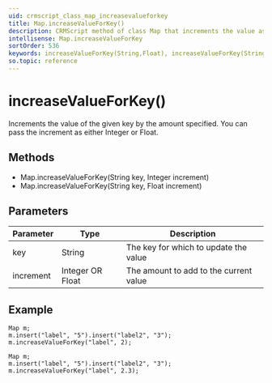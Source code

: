 ```yaml
---
uid: crmscript_class_map_increasevalueforkey
title: Map.increaseValueForKey()
description: CRMScript method of class Map that increments the value associated with the given key by the given amount
intellisense: Map.increaseValueForKey
sortOrder: 536
keywords: increaseValueForKey(String,Float), increaseValueForKey(String,Integer)
so.topic: reference
---
```


# increaseValueForKey()

Increments the value of the given key by the amount specified. You can pass the increment as either Integer or Float.

## Methods

* Map.increaseValueForKey(String key, Integer increment)
* Map.increaseValueForKey(String key, Float increment)

## Parameters

| Parameter | Type | Description |
|---|---|---|
| key | String | The key for which to update the value |
| increment | Integer OR<or> Float | The amount to add to the current value |

## Example

```crmscript
Map m;
m.insert("label", "5").insert("label2", "3");
m.increaseValueForKey("label", 2);
```

```crmscript
Map m;
m.insert("label", "5").insert("label2", "3");
m.increaseValueForKey("label", 2.3);
```
